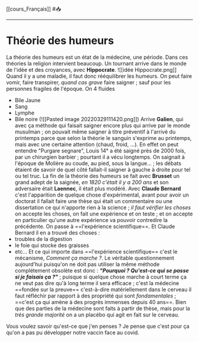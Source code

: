 [[cours_Français]] #📥 
___
# Théorie des humeurs
La théorie des humeurs est un état de la médecine, une période. Dans ces théories la religion intervient beaucoup.
Un tournant arrive dans le monde de l'idée et des croyances, avec **Hippocrate**.
![[idée Hippocrate.png]]
Quand il y a une maladie, il faut donc rééquilibrer les humeurs. On peut faire vomir, faire transpirer, *quand cas grave* faire saigner ; sauf pour les personnes fragiles de l'époque. On 4 fluides
- Bile Jaune
- Sang
- Lymphe
- Bile noire
(![[Pasted image 20220329111420.png]])
Arrive **Galien**, qui avec ça méthode qui faisait saigner encore plus qui arrive par le monde musulman ; on pouvait même saigner à titre préventif à l'arrivé du printemps parce que selon la théorie le sanguin s'exprime au printemps, mais avec une certaine attention (chaud, froid, ...). En effet on peut entendre "Purgare segnare", Louis 14° a été saigné près de 2000 fois, par un chirurgien barbier ; pourtant il a vécu longtemps. On saignait à l'époque de Molière au coude, au pied, sous la langue... ; les débats étaient de savoir de quel côté fallait-il saigner à gauche à droite pour tel ou tel truc. 
La fin de la théorie des humeurs se fait avec **Brusset** un grand adept de la saignée, *en 1820 c'était il y a 200 ans* et son adversaire était **Laennec**, il était plus modéré. Avec **Claude Bernard** c'est l'apparition de quelque chose d'expérimental, avant pour avoir un doctorat il fallait faire une thèse qui était un commentaire ou une dissertation ce qui n'apporte rien à la science ; *il faut vérifier les choses* on accepte les choses, on fait une expérience et on teste ; et on accepte en particulier qu'une autre expérience va pouvoir contredire la précédente. On passe à ==l'expérience scientifique==. Et Claude Bernard il en a trouvé des choses : 
- troubles de la digestion
- le foie qui stocke des graisses
- etc...
Et ce qui importe dans ==l'expérience scientifique== c'est le mécanisme, *Comment ça marche ?*. Le véritable questionnement aujourd'hui puisqu'on ne doit pas utiliser la même méthode complétement obsolète est donc : ***"Pourquoi ? Qu'est-ce qui se passe si je faisais ça ?"*** ; puisque si quelque chose marche à court terme ça ne veut pas dire qu'à long terme il sera efficace ; c'est la médecine ==fondée sur la preuve== c'est-à-dire matériellement dans le cerveau il faut réfléchir par rapport à des propriété qui sont *fondamentales* ; ==c'est ça qui amène à des progrès immenses depuis 40 ans==. 
Bien que des parties de la médecine sont faits à partir de thèse, mais pour la *très grande majorité* on a un placébo qui agit en fait sur le cerveau.

Vous voulez savoir qu'est-ce que j'en penses ? 
Je pense que c'est pour ça qu'on a pas pu développer notre vaccin face au covid. 